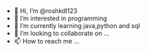 - 👋 Hi, I’m @roshkdl123
- 👀 I’m interested in programming
- 🌱 I’m currently learning java,python and sql
- 💞️ I’m looking to collaborate on ...
- 📫 How to reach me ...

<!---
roshkdl123/roshkdl123 is a ✨ special ✨ repository because its `README.md` (this file) appears on your GitHub profile.
You can click the Preview link to take a look at your changes.
